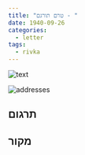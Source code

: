 ```yaml
---
title: "טרם תורגם - "
date: 1940-09-26
categories:
  - letter
tags:
  - rivka
---
```


![text](/pupko-papers/assets/images/1940-09-26-content.jpg)

![addresses](/pupko-papers/assets/images/1940-09-26-addresses.jpg)

## תרגום


## מקור
